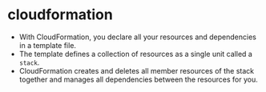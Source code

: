 # cloudformation

- With CloudFormation, you declare all your resources and dependencies in a template file.
- The template defines a collection of resources as a single unit called a `stack`.
- CloudFormation creates and deletes all member resources of the stack together and manages all dependencies between the resources for you.
